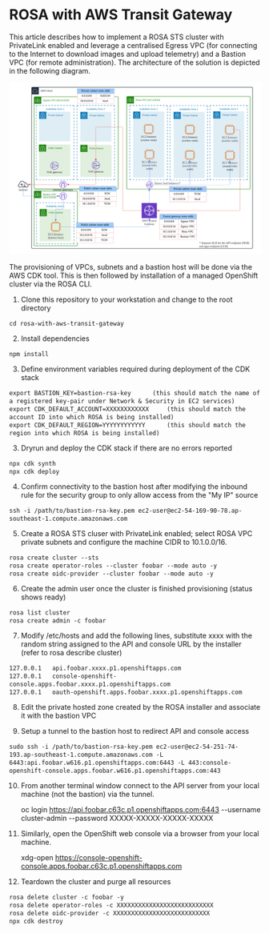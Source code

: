 # ROSA with AWS Transit Gateway

This article describes how to implement a ROSA STS cluster with PrivateLink enabled and leverage a centralised Egress VPC (for connecting to the Internet to download images and upload telemetry) and a Bastion VPC (for remote administration). The architecture of the solution is depicted in the following diagram.

<img src="https://github.com/redhat-apac-stp/rosa-with-aws-transit-gateway/blob/main/img/ROSA%20-%20AWS%20Transit%20Gateway.png">

The provisioning of VPCs, subnets and a bastion host will be done via the AWS CDK tool. This is then followed by installation of a managed OpenShift cluster via the ROSA CLI.

1. Clone this repository to your workstation and change to the root directory

```
cd rosa-with-aws-transit-gateway
```

2. Install dependencies

```
npm install
```
	
3. Define environment variables required during deployment of the CDK stack

```
export BASTION_KEY=bastion-rsa-key		(this should match the name of a registered key-pair under Network & Security in EC2 services) 
export CDK_DEFAULT_ACCOUNT=XXXXXXXXXXXX		(this should match the account ID into which ROSA is being installed)
export CDK_DEFAULT_REGION=YYYYYYYYYYYY		(this should match the region into which ROSA is being installed)
```

3. Dryrun and deploy the CDK stack if there are no errors reported

```
npx cdk synth
npx cdk deploy
```

4. Confirm connectivity to the bastion host after modifying the inbound rule for the security group to only allow access from the "My IP" source

```
ssh -i /path/to/bastion-rsa-key.pem ec2-user@ec2-54-169-90-78.ap-southeast-1.compute.amazonaws.com
```

5. Create a ROSA STS cluser with PrivateLink enabled; select ROSA VPC private subnets and configure the machine CIDR to 10.1.0.0/16.

```
rosa create cluster --sts
rosa create operator-roles --cluster foobar --mode auto -y
rosa create oidc-provider --cluster foobar --mode auto -y
```

6. Create the admin user once the cluster is finished provisioning (status shows ready)

```
rosa list cluster
rosa create admin -c foobar
```

7. Modify /etc/hosts and add the following lines, substitute xxxx with the random string assigned to the API and console URL by the installer (refer to rosa describe cluster)

```
127.0.0.1   api.foobar.xxxx.p1.openshiftapps.com
127.0.0.1   console-openshift-console.apps.foobar.xxxx.p1.openshiftapps.com
127.0.0.1   oauth-openshift.apps.foobar.xxxx.p1.openshiftapps.com
```

8. Edit the private hosted zone created by the ROSA installer and associate it with the bastion VPC


9. Setup a tunnel to the bastion host to redirect API and console access

```
sudo ssh -i /path/to/bastion-rsa-key.pem ec2-user@ec2-54-251-74-193.ap-southeast-1.compute.amazonaws.com -L 6443:api.foobar.w616.p1.openshiftapps.com:6443 -L 443:console-openshift-console.apps.foobar.w616.p1.openshiftapps.com:443
```

10. From another terminal window connect to the API server from your local machine (not the bastion) via the tunnel.

	oc login https://api.foobar.c63c.p1.openshiftapps.com:6443 --username cluster-admin --password XXXXX-XXXXX-XXXXX-XXXXX

11. Similarly, open the OpenShift web console via a browser from your local machine.

	xdg-open https://console-openshift-console.apps.foobar.c63c.p1.openshiftapps.com


12. Teardown the cluster and purge all resources

```
rosa delete cluster -c foobar -y
rosa delete operator-roles -c XXXXXXXXXXXXXXXXXXXXXXXXXXX 
rosa delete oidc-provider -c XXXXXXXXXXXXXXXXXXXXXXXXXXX
npx cdk destroy
```
